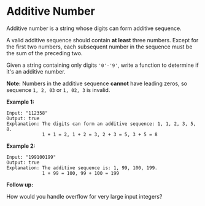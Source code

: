 # Additive Number

Additive number is a string whose digits can form additive sequence.

A valid additive sequence should contain **at least** three numbers. Except for the first two numbers, each subsequent number in the sequence must be the sum of the preceding two.

Given a string containing only digits `'0'-'9'`, write a function to determine if it's an additive number.

**Note:** Numbers in the additive sequence **cannot** have leading zeros, so sequence `1, 2, 03` or `1, 02, 3` is invalid.

**Example 1:**

```pseudo
Input: "112358"
Output: true
Explanation: The digits can form an additive sequence: 1, 1, 2, 3, 5, 8.
             1 + 1 = 2, 1 + 2 = 3, 2 + 3 = 5, 3 + 5 = 8
```

**Example 2:**

```pseudo
Input: "199100199"
Output: true
Explanation: The additive sequence is: 1, 99, 100, 199.
             1 + 99 = 100, 99 + 100 = 199
```

**Follow up:**

How would you handle overflow for very large input integers?
